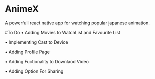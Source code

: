 # AnimeX
A powerfull react native app for watching popular japanese animation.


#To Do
• Adding Movies to WatchList and Favourite List

• Implementing Cast to Device

• Adding Profile Page

• Adding Fuctionality to Downlaod Video

• Adding Option For Sharing
